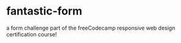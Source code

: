 # fantastic-form

a form challenge part of the freeCodecamp responsive web design certification course!

